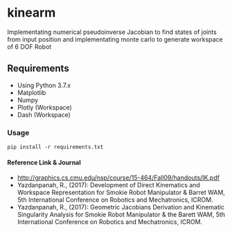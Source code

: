 # kinearm
Implementating numerical pseudoinverse Jacobian to find states of joints from input position and implementating monte carlo to generate workspace of 6 DOF Robot

## Requirements
- Using Python 3.7.x
- Matplotlib
- Numpy
- Plotly (Workspace)
- Dash (Workspace)


### Usage
```
pip install -r requirements.txt
```


#### Reference Link & Journal
- http://graphics.cs.cmu.edu/nsp/course/15-464/Fall09/handouts/IK.pdf
- Yazdanpanah, R., (2017): Development of Direct Kinematics and Workspace Representation for Smokie Robot Manipulator & Barret WAM, 5th International Conference on Robotics and Mechatronics, ICROM.
- Yazdanpanah, R., (2017): Geometric Jacobians Derivation and Kinematic Singularity Analysis for Smokie Robot Manipulator & the Barett WAM, 5th International Conference on Robotics and Mechatronics, ICROM.
